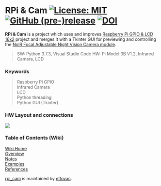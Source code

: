 # RPi &amp; Cam  [![License: MIT](https://img.shields.io/badge/License-MIT-blue.svg)](https://github.com/etfovac/rpi_cam/blob/master/LICENSE) [![GitHub (pre-)release](https://img.shields.io/badge/releases--yellow.svg)](https://github.com/etfovac/rpi_cam/releases/) [![DOI](https://zenodo.org/badge/318187353.svg)](https://zenodo.org/badge/latestdoi/318187353)



**RPi &amp; Cam** is a project which uses and improves [Raspberry Pi GPIO & LCD 16x2](https://github.com/etfovac/rpi_lcd) project and merges it with a Tkinter GUI for previewing and controlling the [NoIR Focal Adjustable Night Vision Camera module](https://www.raspberrypi.org/products/pi-noir-camera-v2/?resellerType=home).  
  
> SW: Python 3.7.3, Visual Studio Code
> HW: Pi Model 3B  V1.2, Infrared Camera, LCD  

### Keywords  
> Raspberry Pi GPIO  
> Infrared Camera  
> LCD  
> Python threading  
> Python GUI (Tkinter)  

### HW Layout and connections  
<a href="https://github.com/etfovac/rpi_lcd/blob/master/graphics/RPi%20IR.png"><img src="https://etfovac.github.io/rpi_lcd/graphics/RPi%20IR.png"></a>

### Table of Contents (Wiki)
[Wiki Home](https://github.com/etfovac/rpi_cam/wiki)  
[Overview](https://github.com/etfovac/rpi_cam/wiki/Overview)  
[Notes](https://github.com/etfovac/rpi_cam/wiki/Notes)  
[Examples](https://github.com/etfovac/rpi_cam/wiki/Examples)  
[References](https://github.com/etfovac/rpi_cam/wiki/References)  


[rpi_cam](https://github.com/etfovac/rpi_cam) is maintained by [etfovac](https://github.com/etfovac).
